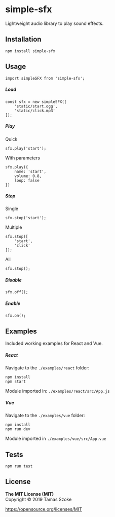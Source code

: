# simple-sfx

Lightweight audio library to play sound effects.

## Installation

	npm install simple-sfx

## Usage

    import simpleSFX from 'simple-sfx';

##### Load

    const sfx = new simpleSFX([
        'static/start.ogg',
        'static/click.mp3'
    ]);

##### Play

Quick

    sfx.play('start');

With parameters

    sfx.play({
        name: 'start',
        volume: 0.8,
        loop: false
    })

##### Stop

Single

    sfx.stop('start');

Multiple

    sfx.stop([
        'start',
        'click'
    ]);

All

    sfx.stop();

##### Disable

    sfx.off();

##### Enable

    sfx.on();

## Examples

Included working examples for React and Vue.

##### React

Navigate to the `./examples/react` folder:

	npm install
    npm start

Module imported in: `./examples/react/src/App.js`

##### Vue

Navigate to the `./examples/vue` folder:

	npm install
    npm run dev

Module imported in `./examples/vue/src/App.vue`

## Tests

	npm run test
    
## License

<b>The MIT License (MIT)</b><br/>
Copyright © 2019 Tamas Szoke

https://opensource.org/licenses/MIT